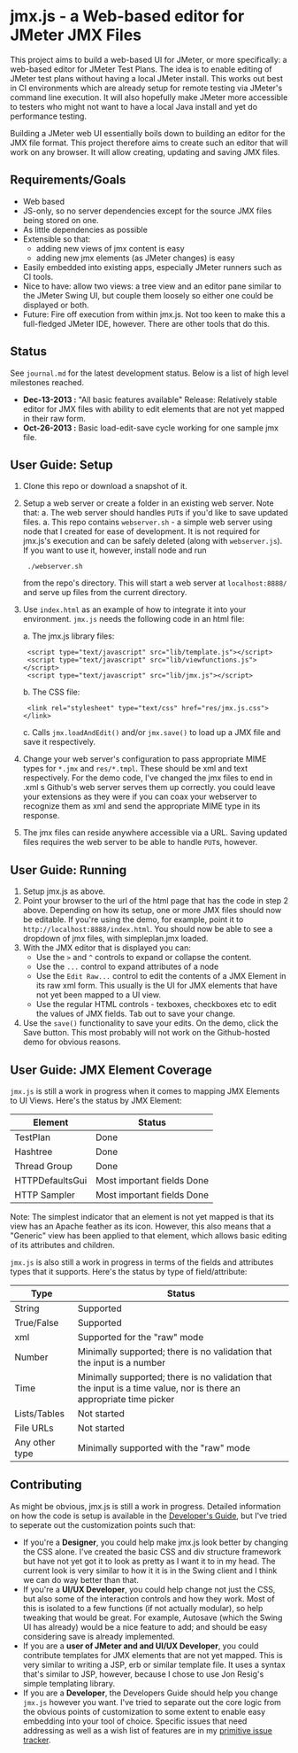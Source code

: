 jmx.js - a Web-based editor for JMeter JMX Files
================================================

This project aims to build a web-based UI for JMeter, or more specifically: a web-based editor for JMeter Test Plans. The idea is to enable editing of JMeter test plans without having a local JMeter install. This works out best in CI environments which are already setup for remote testing via JMeter's command line execution. It will also hopefully make JMeter more accessible to testers who might not want to have a local Java install and yet do performance testing.

Building a JMeter web UI essentially boils down to building an editor for the JMX file format. This project therefore aims to create such an editor that will work on any browser. It will allow creating, updating and saving JMX files.

Requirements/Goals
------------------

* Web based
* JS-only, so no server dependencies except for the source JMX files being stored on one.
* As little dependencies as possible
* Extensible so that:
	* adding new views of jmx content is easy
	* adding new jmx elements (as JMeter changes) is easy
* Easily embedded into existing apps, especially JMeter runners such as CI tools.
* Nice to have: allow two views: a tree view and an editor pane similar to the JMeter Swing UI, but couple them loosely so either one could be displayed or both.
* Future: Fire off execution from within jmx.js. Not too keen to make this a full-fledged JMeter IDE, however. There are other tools that do this.

Status
------

See `journal.md` for the latest development status. Below is a list of high level milestones reached.

* **Dec-13-2013 :** "All basic features available" Release: Relatively stable editor for JMX files with ability to edit elements that are not yet mapped in their raw form.
* **Oct-26-2013 :** Basic load-edit-save cycle working for one sample jmx file.

User Guide: Setup
-----------------

1. Clone this repo or download a snapshot of it.
2. Setup a web server or create a folder in an existing web server. Note that:
	a. The web server should handles `PUT`s if you'd like to save updated files.
	a. This repo contains `webserver.sh` - a simple web server using node that I created for ease of development. It is not required for jmx.js's execution and can be safely deleted (along with `webserver.js`). If you want to use it, however, install node and run

		./webserver.sh

	from the repo's directory. This will start a web server at `localhost:8888/` and serve up files from the current directory.
2. Use `index.html` as an example of how to integrate it into your environment. `jmx.js` needs the following code in an html file:
	
	a. The jmx.js library files:

		<script type="text/javascript" src="lib/template.js"></script>
		<script type="text/javascript" src="lib/viewfunctions.js"></script>
		<script type="text/javascript" src="lib/jmx.js"></script>

	b. The CSS file:

		<link rel="stylesheet" type="text/css" href="res/jmx.js.css"></link>

	c. Calls `jmx.loadAndEdit()` and/or `jmx.save()` to load up a JMX file and save it respectively.
3. Change your web server's configuration to pass appropriate MIME types for `*.jmx` and `res/*.tmpl`. These should be xml and text respectively. For the demo code, I've changed the jmx files to end in .xml s Github's web server serves them up correctly. you could leave your extensions as they were if you can coax your webserver to recognize them as xml and send the appropriate MIME type in its response.
3. The jmx files can reside anywhere accessible via a URL. Saving updated files requires the web server to be able to handle `PUT`s, however.

User Guide: Running
-------------------

1. Setup jmx.js as above.
2. Point your browser to the url of the html page that has the code in step 2 above. Depending on how its setup, one or more JMX files should now be editable. If you're using the demo, for example, point it to `http://localhost:8888/index.html`. You should now be able to see a dropdown of jmx files, with simpleplan.jmx loaded.
3. With the JMX editor that is displayed you can:
	* Use the `>` and `^` controls to expand or collapse the content.
	* Use the `...` control to expand attributes of a node
	* Use the `Edit Raw...` control to edit the contents of a JMX Element in its raw xml form. This usually is the UI for JMX elements that have not yet been mapped to a UI view.
	* Use the regular HTML controls - texboxes, checkboxes etc to edit the values of JMX fields. Tab out to save your change.
4. Use the `save()` functionality to save your edits. On the demo, click the Save button. This most probably will not work on the Github-hosted demo for obvious reasons.

User Guide: JMX Element Coverage
--------------------------------

`jmx.js` is still a work in progress when it comes to mapping JMX Elements to UI Views. Here's the status by JMX Element:

| Element | Status |
|---------|--------|
| TestPlan | Done |
| Hashtree | Done |
| Thread Group | Done |
| HTTPDefaultsGui | Most important fields Done | 
| HTTP Sampler | Most important fields Done |

Note: The simplest indicator that an element is not yet mapped is that its view has an Apache feather as its icon. However, this also means that a "Generic" view has been applied to that element, which allows basic editing of its attributes and children.

`jmx.js` is also still a work in progress in terms of the fields and attributes types that it supports. Here's the status by type of field/attribute:

| Type | Status |
|------|--------|
| String | Supported |
| True/False | Supported |
| xml | Supported for the "raw" mode |
| Number | Minimally supported; there is no validation that the input is a number |
| Time | Minimally supported; there is no validation that the input is a time value, nor is there an appropriate time picker |
| Lists/Tables | Not started |
| File URLs | Not started |
| Any other type | Minimally supported with the "raw" mode |

Contributing
------------

As might be obvious, jmx.js is still a work in progress. Detailed information on how the code is setup is available in the [Developer's Guide](devguide.md),  but I've tried to seperate out the customization points such that:

* If you're a **Designer**, you could help make jmx.js look better by changing the CSS alone. I've created the basic CSS and div structure framework but have not yet got it to look as pretty as I want it to in my head. The current look is very similar to how it it is in the Swing client and I think we can do way better than that.
* If you're a **UI/UX Developer**, you could help change not just the CSS, but also some of the interaction controls and how they work. Most of this is isolated to a few functions (if not actually modular), so help tweaking that would be great. For example, Autosave (which the Swing UI has already) would be a nice feature to add; and should be easy considering save is already implemented.
* If you are a **user of JMeter and and UI/UX Developer**, you could contribute templates for JMX elements that are not yet mapped. This is very similar to writing a JSP, erb or similar template file. It uses a syntax that's similar to JSP, however, because I chose to use Jon Resig's simple templating library.
* If you are a **Developer**, the Developers Guide should help you change `jmx.js` however you want. I've tried to separate out the core logic from the obvious points of customization to some extent to enable easy embedding into your tool of choice. Specific issues that need addressing as well as a wish list of features are in my [primitive issue tracker](issues.md).

